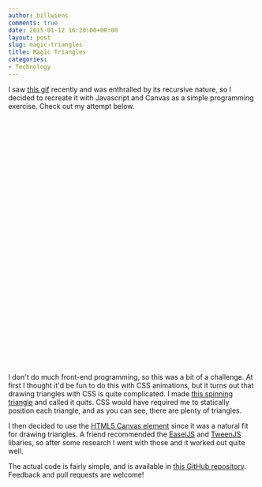 ```yaml
---
author: billwiens
comments: true
date: 2015-01-12 16:20:00+00:00
layout: post
slug: magic-triangles
title: Magic Triangles
categories:
- Technology
---
```


I saw [this gif](http://bdub.club/i/cool/magic-triangles.gif) recently and was enthralled by its recursive nature, so I decided to recreate it with Javascript and Canvas as a simple programming exercise. Check out my attempt below.

<canvas id="magic-triangles" width="500" height="500" style="display: block; margin: auto;"></canvas>
<script src="//ajax.googleapis.com/ajax/libs/jquery/1.11.0/jquery.min.js"></script>
<script src="//code.createjs.com/createjs-2013.12.12.min.js"></script>
<script src="/assets/js/magic-triangles/triangles.js"></script>

I don't do much front-end programming, so this was a bit of a challenge. At first I thought it'd be fun to do this with CSS animations, but it turns out that drawing triangles with CSS is quite complicated. I made [this spinning triangle](http://codepen.io/billputer/pen/VYvVVj) and called it quits. CSS would have required me to statically position each triangle, and as you can see, there are plenty of triangles.

I then decided to use the [HTML5 Canvas element](http://diveintohtml5.info/canvas.html) since it was a natural fit for drawing triangles. A friend recommended the [EaselJS](http://www.createjs.com/#!/EaselJS) and [TweenJS](http://www.createjs.com/#!/TweenJS) libaries, so after some research I went with those and it worked out quite well.

The actual code is fairly simple, and is available in [this GitHub repository](https://github.com/billputer/magic-triangles). Feedback and pull requests are welcome!
